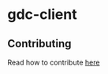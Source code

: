 # gdc-client

## Contributing

Read how to contribute [here](https://github.com/NCI-GDC/gdcapi/blob/master/CONTRIBUTING.md)
